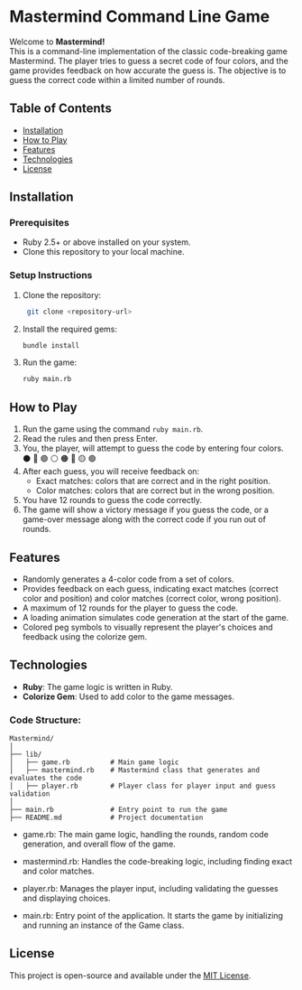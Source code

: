 # Mastermind Command Line Game

Welcome to **Mastermind!**\
This is a command-line implementation of the classic code-breaking game Mastermind. The player tries 
to guess a secret code of four colors, and the game provides feedback on how accurate the guess is. 
The objective is to guess the correct code within a limited number of rounds.

## Table of Contents

- [Installation](#installation)
- [How to Play](#how-to-play)
- [Features](#features)
- [Technologies](#technologies)
- [License](#license)

## Installation

### Prerequisites

- Ruby 2.5+ or above installed on your system.
- Clone this repository to your local machine.

### Setup Instructions

1. Clone the repository:
   ```sh
    git clone <repository-url>
    ```
3. Install the required gems:
    ```sh
    bundle install
    ```
4. Run the game:
   ```bash
   ruby main.rb
   ```

## How to Play
1. Run the game using the command `ruby main.rb`.
2. Read the rules and then press Enter.
3. You, the player, will attempt to guess the code by entering four colors.\
   ⚫ 🔵 🟣 ⚪ 🟠 🔴 🟡 🟢
4. After each guess, you will receive feedback on:
     - Exact matches: colors that are correct and in the right position.
     - Color matches: colors that are correct but in the wrong position.
5. You have 12 rounds to guess the code correctly.
6. The game will show a victory message if you guess the code, or a game-over message along with the correct
   code if you run out of rounds.

## Features

- Randomly generates a 4-color code from a set of colors.
- Provides feedback on each guess, indicating exact matches (correct color and position) and color matches
  (correct color, wrong position).
- A maximum of 12 rounds for the player to guess the code.
- A loading animation simulates code generation at the start of the game.
- Colored peg symbols to visually represent the player's choices and feedback using the colorize gem.

## Technologies

- **Ruby**: The game logic is written in Ruby.
- **Colorize Gem**: Used to add color to the game messages.

### Code Structure:
```
Mastermind/
│
├── lib/
│   ├── game.rb          # Main game logic
│   ├── mastermind.rb    # Mastermind class that generates and evaluates the code
│   ├── player.rb        # Player class for player input and guess validation
│
├── main.rb              # Entry point to run the game
├── README.md            # Project documentation
```
- game.rb: The main game logic, handling the rounds, random code generation, and overall flow of the game.

- mastermind.rb: Handles the code-breaking logic, including finding exact and color matches.

- player.rb: Manages the player input, including validating the guesses and displaying choices.

- main.rb: Entry point of the application. It starts the game by initializing and running an instance of the Game class.

## License

This project is open-source and available under the [MIT License](https://github.com/T-MSD/Learning-Projects/blob/main/LICENSE).
